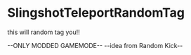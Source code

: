 # SlingshotTeleportRandomTag

this will random tag you!!

--ONLY MODDED GAMEMODE--
--idea from Random Kick--
